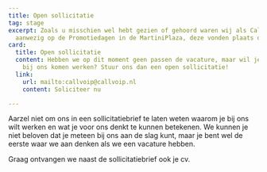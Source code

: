 ```yaml
---
title: Open sollicitatie
tag: stage
excerpt: Zoals u misschien wel hebt gezien of gehoord waren wij als CallvoipTelefonie
  aanwezig op de Promotiedagen in de MartiniPlaza, deze vonden plaats op 6 en 7 novembe
card:
  title: Open sollicitatie
  content: Hebben we op dit moment geen passen de vacature, maar wil je wel graag
    bij ons komen werken? Stuur ons dan een open sollicitatie!
  link:
    url: mailto:callvoip@callvoip.nl
    content: Soliciteer nu

---
```

Aarzel niet om ons in een sollicitatiebrief te laten weten waarom je bij ons wilt werken en wat je voor ons denkt te kunnen betekenen. We kunnen je niet beloven dat je meteen bij ons aan de slag kunt, maar je bent wel de eerste waar we aan denken als we een vacature hebben.

Graag ontvangen we naast de sollicitatiebrief ook je cv.